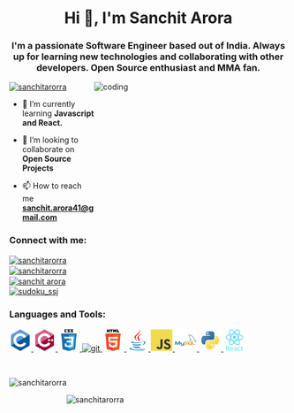 <h1 align="center">Hi 👋, I'm Sanchit Arora</h1>
<h3 align="center">I'm a passionate Software Engineer based out of India. Always up for learning new technologies and collaborating with other developers. Open Source enthusiast and MMA fan.</h3>
<img align="right" alt="coding" src="https://i.pinimg.com/originals/71/33/c7/7133c746eca7e3a7b84aee1027b4b935.gif" width="350" height="400">

<p align="left"> <a href="https://twitter.com/sanchitarorra" target="blank"><img src="https://img.shields.io/twitter/follow/sanchitarorra?logo=twitter&style=for-the-badge" alt="sanchitarorra" /></a> </p>

- 🌱 I’m currently learning **Javascript and React.**

- 👯 I’m looking to collaborate on **Open Source Projects**

- 📫 How to reach me **sanchit.arora41@gmail.com**

<h3 align="left">Connect with me:</h3>
<p align="left">
<a href="https://twitter.com/sanchitarorra" target="blank"><img align="center" src="https://raw.githubusercontent.com/rahuldkjain/github-profile-readme-generator/master/src/images/icons/Social/twitter.svg" alt="sanchitarorra" height="30" width="40" /></a>
<a href="https://linkedin.com/in/sanchitarorra" target="blank"><img align="center" src="https://raw.githubusercontent.com/rahuldkjain/github-profile-readme-generator/master/src/images/icons/Social/linked-in-alt.svg" alt="sanchitarorra" height="30" width="40" /></a>
<a href="https://www.youtube.com/c/sanchit arora" target="blank"><img align="center" src="https://raw.githubusercontent.com/rahuldkjain/github-profile-readme-generator/master/src/images/icons/Social/youtube.svg" alt="sanchit arora" height="30" width="40" /></a>
<a href="https://www.leetcode.com/Sudoku_SSJ" target="blank"><img align="center" src="https://raw.githubusercontent.com/rahuldkjain/github-profile-readme-generator/master/src/images/icons/Social/leet-code.svg" alt="sudoku_ssj" height="30" width="40" /></a>
</p>

<h3 align="left">Languages and Tools:</h3>
<p align="left"> <a href="https://www.cprogramming.com/" target="_blank" rel="noreferrer"> <img src="https://raw.githubusercontent.com/devicons/devicon/master/icons/c/c-original.svg" alt="c" width="40" height="40"/> </a> <a href="https://www.w3schools.com/cpp/" target="_blank" rel="noreferrer"> <img src="https://raw.githubusercontent.com/devicons/devicon/master/icons/cplusplus/cplusplus-original.svg" alt="cplusplus" width="40" height="40"/> </a> <a href="https://www.w3schools.com/css/" target="_blank" rel="noreferrer"> <img src="https://raw.githubusercontent.com/devicons/devicon/master/icons/css3/css3-original-wordmark.svg" alt="css3" width="40" height="40"/> </a> <a href="https://git-scm.com/" target="_blank" rel="noreferrer"> <img src="https://www.vectorlogo.zone/logos/git-scm/git-scm-icon.svg" alt="git" width="40" height="40"/> </a> <a href="https://www.w3.org/html/" target="_blank" rel="noreferrer"> <img src="https://raw.githubusercontent.com/devicons/devicon/master/icons/html5/html5-original-wordmark.svg" alt="html5" width="40" height="40"/> </a> <a href="https://www.java.com" target="_blank" rel="noreferrer"> <img src="https://raw.githubusercontent.com/devicons/devicon/master/icons/java/java-original.svg" alt="java" width="40" height="40"/> </a> <a href="https://developer.mozilla.org/en-US/docs/Web/JavaScript" target="_blank" rel="noreferrer"> <img src="https://raw.githubusercontent.com/devicons/devicon/master/icons/javascript/javascript-original.svg" alt="javascript" width="40" height="40"/> </a> <a href="https://www.mysql.com/" target="_blank" rel="noreferrer"> <img src="https://raw.githubusercontent.com/devicons/devicon/master/icons/mysql/mysql-original-wordmark.svg" alt="mysql" width="40" height="40"/> </a> <a href="https://www.python.org" target="_blank" rel="noreferrer"> <img src="https://raw.githubusercontent.com/devicons/devicon/master/icons/python/python-original.svg" alt="python" width="40" height="40"/> </a> <a href="https://reactjs.org/" target="_blank" rel="noreferrer"> <img src="https://raw.githubusercontent.com/devicons/devicon/master/icons/react/react-original-wordmark.svg" alt="react" width="40" height="40"/> </a> </p>
<br>
<p>&nbsp;<img align="left" src="https://github-readme-stats.vercel.app/api?username=sanchitarorra&show_icons=true&locale=en" height="180px" alt="sanchitarorra" /></p>

<p><img align="centre" src="https://github-readme-streak-stats.herokuapp.com/?user=sanchitarorra&" height="190px" alt="sanchitarorra" /></p>
